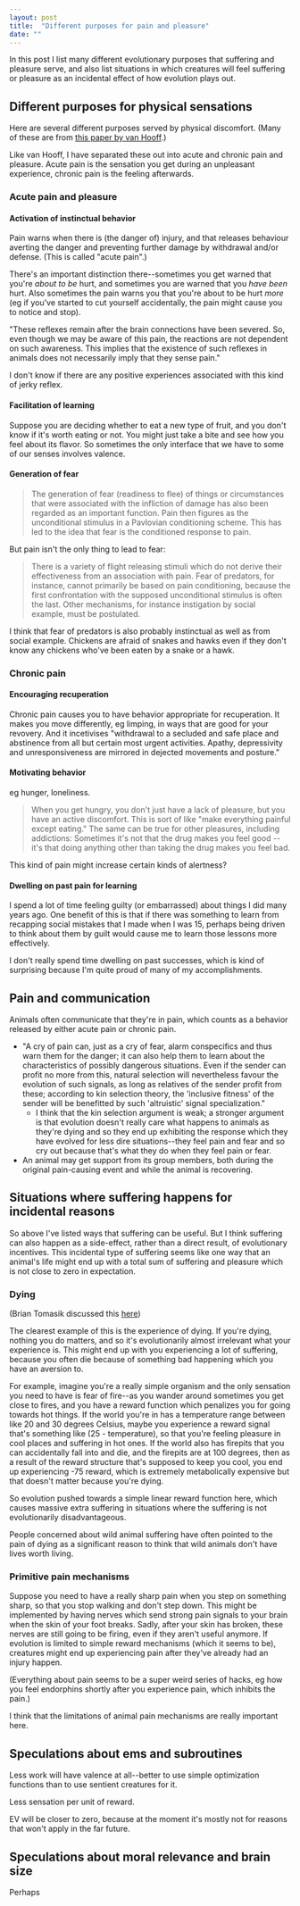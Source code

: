 ```yaml
---
layout: post
title:  "Different purposes for pain and pleasure"
date: ""
---
```


In this post I list many different evolutionary purposes that suffering and pleasure serve, and also list situations in which creatures will feel suffering or pleasure as an incidental effect of how evolution plays out.

## Different purposes for physical sensations

Here are several different purposes served by physical discomfort. (Many of these are from [this paper by van Hooff](shlegeris.com/papers/ethology-of-pain/).)

Like van Hooff, I have separated these out into acute and chronic pain and pleasure. Acute pain is the sensation you get during an unpleasant experience, chronic pain is the feeling afterwards.

### Acute pain and pleasure

#### Activation of instinctual behavior

Pain warns when there is (the danger of) injury, and that releases behaviour averting the danger and preventing further damage by withdrawal and/or defense. (This is called "acute pain".)

There's an important distinction there--sometimes you get warned that you're *about to be* hurt, and sometimes you are warned that you *have been* hurt. Also sometimes the pain warns you that you're about to be hurt *more* (eg if you've started to cut yourself accidentally, the pain might cause you to notice and stop).

"These reflexes remain after the brain connections have been severed. So, even though we may be aware of this pain, the reactions are not dependent on such awareness. This implies that the existence of such reflexes in animals does not necessarily imply that they sense pain."

I don't know if there are any positive experiences associated with this kind of jerky reflex.

#### Facilitation of learning

Suppose you are deciding whether to eat a new type of fruit, and you don't know if it's worth eating or not. You might just take a bite and see how you feel about its flavor. So sometimes the only interface that we have to some of our senses involves valence.

#### Generation of fear

> The generation of fear (readiness to flee) of things or circumstances that were associated with the infliction of damage has also been regarded as an important function. Pain then figures as the unconditional stimulus in a Pavlovian conditioning scheme. This has led to the idea that fear is the conditioned response to pain.

But pain isn't the only thing to lead to fear:

> There is a variety of flight releasing stimuli which do not derive their effectiveness from an association with pain. Fear of predators, for instance, cannot primarily be based on pain conditioning, because the first confrontation with the supposed unconditional stimulus is often the last. Other mechanisms, for instance instigation by social example, must be postulated.

I think that fear of predators is also probably instinctual as well as from social example. Chickens are afraid of snakes and hawks even if they don't know any chickens who've been eaten by a snake or a hawk.

### Chronic pain

#### Encouraging recuperation

Chronic pain causes you to have behavior appropriate for recuperation. It makes you move differently, eg limping, in ways that are good for your revovery. And it incetivises "withdrawal to a secluded and safe place and abstinence from all but certain most urgent activities. Apathy, depressivity and unresponsiveness are mirrored in dejected movements and posture."

#### Motivating behavior

eg hunger, loneliness.

> When you get hungry, you don't just have a lack of pleasure, but you have an active discomfort. This is sort of like "make everything painful except eating." The same can be true for other pleasures, including addictions: Sometimes it's not that the drug makes you feel good -- it's that doing anything other than taking the drug makes you feel bad.

This kind of pain might increase certain kinds of alertness?

#### Dwelling on past pain for learning

I spend a lot of time feeling guilty (or embarrassed) about things I did many years ago. One benefit of this is that if there was something to learn from recapping social mistakes that I made when I was 15, perhaps being driven to think about them by guilt would cause me to learn those lessons more effectively.

I don't really spend time dwelling on past successes, which is kind of surprising because I'm quite proud of many of my accomplishments.


## Pain and communication

Animals often communicate that they're in pain, which counts as a behavior released by either acute pain or chronic pain.

- "A cry of pain can, just as a cry of fear, alarm conspecifics and thus warn them for the danger; it can also help them to learn about the characteristics of possibly dangerous situations. Even if the sender can profit no more from this, natural selection will nevertheless favour the evolution of such signals, as long as relatives of the sender profit from these; according to kin selection theory, the 'inclusive fitness' of the sender will be benefitted by such 'altruistic' signal specialization."
  - I think that the kin selection argument is weak; a stronger argument is that evolution doesn't really care what happens to animals as they're dying and so they end up exhibiting the response which they have evolved for less dire situations--they feel pain and fear and so cry out because that's what they do when they feel pain or fear.
- An animal may get support from its group members, both during the original pain-causing event and while the animal is recovering.

## Situations where suffering happens for incidental reasons

So above I've listed ways that suffering can be useful. But I think suffering can also happen as a side-effect, rather than a direct result, of evolutionary incentives. This incidental type of suffering seems like one way that an animal's life might end up with a total sum of suffering and pleasure which is not close to zero in expectation.

### Dying

(Brian Tomasik discussed this [here](http://reducing-suffering.org/why-organisms-feel-both-suffering-and-happiness/#Painfulness_of_dying))

The clearest example of this is the experience of dying. If you're dying, nothing you do matters, and so it's evolutionarily almost irrelevant what your experience is. This might end up with you experiencing a lot of suffering, because you often die because of something bad happening which you have an aversion to.

For example, imagine you're a really simple organism and the only sensation you need to have is fear of fire--as you wander around sometimes you get close to fires, and you have a reward function which penalizes you for going towards hot things. If the world you're in has a temperature range between like 20 and 30 degrees Celsius, maybe you experience a reward signal that's something like (25 - temperature), so that you're feeling pleasure in cool places and suffering in hot ones. If the world also has firepits that you can accidentally fall into and die, and the firepits are at 100 degrees, then as a result of the reward structure that's supposed to keep you cool, you end up experiencing -75 reward, which is extremely metabolically expensive but that doesn't matter because you're dying.

So evolution pushed towards a simple linear reward function here, which causes massive extra suffering in situations where the suffering is not evolutionarily disadvantageous.

People concerned about wild animal suffering have often pointed to the pain of dying as a significant reason to think that wild animals don't have lives worth living.

### Primitive pain mechanisms

Suppose you need to have a really sharp pain when you step on something sharp, so that you stop walking and don't step down. This might be implemented by having nerves which send strong pain signals to your brain when the skin of your foot breaks. Sadly, after your skin has broken, these nerves are still going to be firing, even if they aren't useful anymore. If evolution is limited to simple reward mechanisms (which it seems to be), creatures might end up experiencing pain after they've already had an injury happen.

(Everything about pain seems to be a super weird series of hacks, eg how you feel endorphins shortly after you experience pain, which inhibits the pain.)

I think that the limitations of animal pain mechanisms are really important here.

## Speculations about ems and subroutines

Less work will have valence at all--better to use simple optimization functions than to use sentient creatures for it.

Less sensation per unit of reward.

EV will be closer to zero, because at the moment it's mostly not for reasons that won't apply in the far future.

## Speculations about moral relevance and brain size

Perhaps
